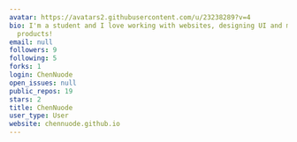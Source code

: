 ```yaml
---
avatar: https://avatars2.githubusercontent.com/u/23238289?v=4
bio: I'm a student and I love working with websites, designing UI and making cool
  products!
email: null
followers: 9
following: 5
forks: 1
login: ChenNuode
open_issues: null
public_repos: 19
stars: 2
title: ChenNuode
user_type: User
website: chennuode.github.io
---
```

